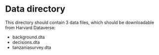 # Data directory

This directory should contain 3 data files, which should be downloadable
from Harvard Dataverse:

- background.dta
- decisions.dta
- tanzaniasurvey.dta



